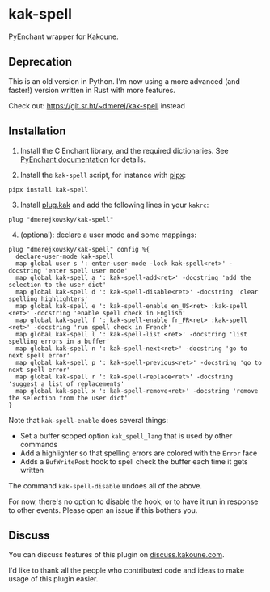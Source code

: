 # kak-spell

PyEnchant wrapper for Kakoune.

## Deprecation

This is an old version in Python. I'm now using a more advanced (and faster!) version
written in Rust with more features.

Check out: https://git.sr.ht/~dmerej/kak-spell instead

## Installation


1. Install the C Enchant library, and the required dictionaries. See [PyEnchant documentation](https://pyenchant.github.io/pyenchant/install.html) for details.

2. Install the `kak-spell` script, for instance with [pipx](https://pipxproject.github.io/pipx/):

```
pipx install kak-spell
```

3. Install [plug.kak](https://github.com/andreyorst/plug.kak) and add the following lines in your `kakrc`:

```kak
plug "dmerejkowsky/kak-spell"
```


4. (optional): declare a user mode and some mappings:

```kak
plug "dmerejkowsky/kak-spell" config %{
  declare-user-mode kak-spell
  map global user s ': enter-user-mode -lock kak-spell<ret>' -docstring 'enter spell user mode'
  map global kak-spell a ': kak-spell-add<ret>' -docstring 'add the selection to the user dict'
  map global kak-spell d ': kak-spell-disable<ret>' -docstring 'clear spelling highlighters'
  map global kak-spell e ': kak-spell-enable en_US<ret> :kak-spell <ret>' -docstring 'enable spell check in English'
  map global kak-spell f ': kak-spell-enable fr_FR<ret> :kak-spell <ret>' -docstring 'run spell check in French'
  map global kak-spell l ': kak-spell-list <ret>' -docstring 'list spelling errors in a buffer'
  map global kak-spell n ': kak-spell-next<ret>' -docstring 'go to next spell error'
  map global kak-spell p ': kak-spell-previous<ret>' -docstring 'go to next spell error'
  map global kak-spell r ': kak-spell-replace<ret>' -docstring 'suggest a list of replacements'
  map global kak-spell x ': kak-spell-remove<ret>' -docstring 'remove the selection from the user dict'
}
```

Note that `kak-spell-enable` does several things:
* Set a buffer scoped option `kak_spell_lang` that is used by other commands
* Add a highlighter so that spelling errors are colored with the `Error` face
* Adds a `BufWritePost` hook to spell check the buffer each time it gets written

The command `kak-spell-disable` undoes all of the above.

For now, there's no option to disable the hook, or to have it run in response to other events. Please open an issue if this bothers you.

## Discuss

You can discuss features of this plugin on [discuss.kakoune.com](https://discuss.kakoune.com/t/alternate-implementation-for-spell-checker/781).

I'd like to thank all the people who contributed code and ideas to make usage of this plugin easier.
